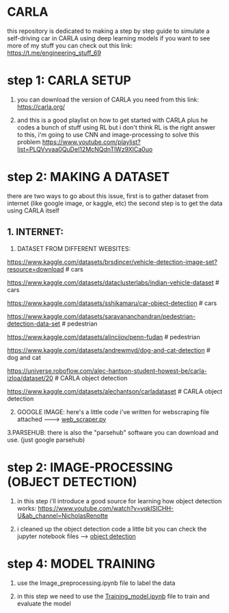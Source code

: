 # CARLA
 this repository is dedicated to making a step by step guide to simulate a self-driving car in CARLA using deep learning models 
 if you want to see more of my stuff you can check out this link:
 https://t.me/engineering_stuff_69

# step 1: CARLA SETUP

 1. you can download the version of CARLA you need from this link: 
 https://carla.org/

 2. and this is a good playlist on how to get started with CARLA plus he codes a bunch of stuff using RL but i don't think RL is the right answer to this, i'm going to use CNN and image-processing to solve this problem
 https://www.youtube.com/playlist?list=PLQVvvaa0QuDeI12McNQdnTlWz9XlCa0uo

# step 2: MAKING A DATASET
 there are two ways to go about this issue, first is to gather dataset from internet (like google image, or kaggle, etc) 
 the second step is to get the data using CARLA itself
 
 ## 1. INTERNET:
  1. DATASET FROM DIFFERENT WEBSITES:

   https://www.kaggle.com/datasets/brsdincer/vehicle-detection-image-set?resource=download    # cars

   https://www.kaggle.com/datasets/dataclusterlabs/indian-vehicle-dataset                     # cars

   https://www.kaggle.com/datasets/sshikamaru/car-object-detection                            # cars

   https://www.kaggle.com/datasets/saravananchandran/pedestrian-detection-data-set            # pedestrian

   https://www.kaggle.com/datasets/alincijov/penn-fudan                                       # pedestrian

   https://www.kaggle.com/datasets/andrewmvd/dog-and-cat-detection                            # dog and cat

   https://universe.roboflow.com/alec-hantson-student-howest-be/carla-izloa/dataset/20        # CARLA object detection 

   https://www.kaggle.com/datasets/alechantson/carladataset                                   # CARLA object detection
   
  2. GOOGLE IMAGE: here's a little code i've written for webscraping file attached ---> [web_scraper.py](https://github.com/ArthasMenethil-A/CARLA/blob/main/web_scraper.py)
   
  3.PARSEHUB: there is also the "parsehub" software you can download and use. (just google parsehub)

# step 2: IMAGE-PROCESSING (OBJECT DETECTION)

 1. in this step i'll introduce a good source for learning how object detection works:
 https://www.youtube.com/watch?v=yqkISICHH-U&ab_channel=NicholasRenotte

 2. i cleaned up the object detection code a little bit you can check the jupyter notebook files --> [object detection](https://github.com/ArthasMenethil-A/CARLA/tree/main/object%20detection)

# step 4: MODEL TRAINING

 1. use the Image_preprocessing.ipynb file to label the data

 2. in this step we need to use the [Training_model.ipynb](https://github.com/ArthasMenethil-A/CARLA/blob/main/object%20detection/Training_model.ipynb) file to train and evaluate the model

